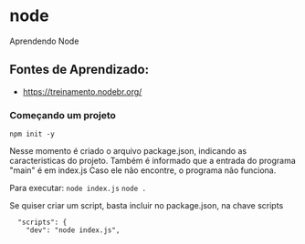 # node
Aprendendo Node

## Fontes de Aprendizado:
 - https://treinamento.nodebr.org/

### Começando um projeto
`npm init -y`

Nesse momento é criado o arquivo package.json, indicando as caracteristicas do projeto.
Também é informado que a entrada do programa "main" é em index.js
Caso ele não encontre, o programa não funciona.

Para executar:
`node index.js`
`node .`

Se quiser criar um script, basta incluir no package.json, na chave scripts
~~~~
  "scripts": {
    "dev": "node index.js",
~~~~